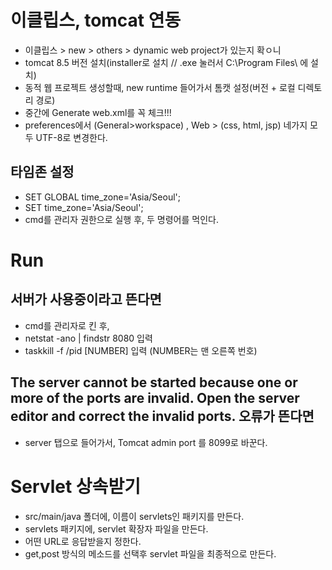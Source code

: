 # 이클립스, tomcat 연동
- 이클립스 > new > others > dynamic web project가 있는지 확ㅇ니
- tomcat 8.5 버전 설치(installer로 설치 // .exe 눌러서 C:\Program Files\ 에 설치)
- 동적 웹 프로젝트 생성할때, new runtime 들어가서 톰캣 설정(버전 + 로컬 디렉토리 경로)
- 중간에 Generate web.xml를 꼭 체크!!!
- preferences에서 (General>workspace) , Web > (css, html, jsp) 네가지 모두 UTF-8로 변경한다.

## 타임존 설정
- SET GLOBAL time_zone='Asia/Seoul';
- SET time_zone='Asia/Seoul';
- cmd를 관리자 권한으로 실행 후, 두 명령어를 먹인다.

# Run
## 서버가 사용중이라고 뜬다면
- cmd를 관리자로 킨 후,
- netstat -ano | findstr 8080 입력
- taskkill -f /pid [NUMBER] 입력 (NUMBER는 맨 오른쪽 번호)
## The server cannot be started because one or more of the ports are invalid. Open the server editor and correct the invalid ports. 오류가 뜬다면
- server 탭으로 들어가서, Tomcat admin port 를 8099로 바꾼다.

# Servlet 상속받기
- src/main/java 폴더에, 이름이 servlets인 패키지를 만든다.
- servlets 패키지에, servlet 확장자 파일을 만든다.
- 어떤 URL로 응답받을지 정한다.
- get,post 방식의 메소드를 선택후 servlet 파일을 최종적으로 만든다.
